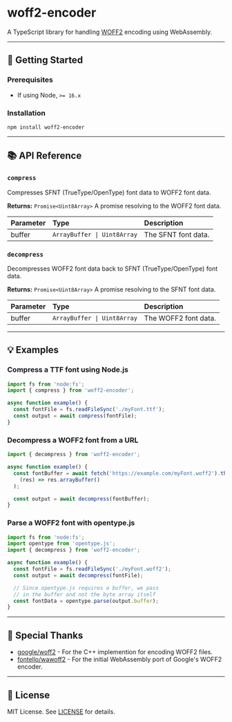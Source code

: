 # woff2-encoder

A TypeScript library for handling [WOFF2](https://github.com/google/woff2) encoding using WebAssembly.

---

## 🚀 Getting Started

### Prerequisites

- If using Node, `>= 16.x`

### Installation

```console
npm install woff2-encoder
```

---

## 📚 API Reference

### `compress`

Compresses SFNT (TrueType/OpenType) font data to WOFF2 font data.

**Returns:** `Promise<Uint8Array>` A promise resolving to the WOFF2 font data.

| Parameter | Type                        | Description         |
| :-------- | :-------------------------- | :------------------ |
| buffer    | `ArrayBuffer \| Uint8Array` | The SFNT font data. |

### `decompress`

Decompresses WOFF2 font data back to SFNT (TrueType/OpenType) font data.

**Returns:** `Promise<Uint8Array>` A promise resolving to the SFNT font data.

| Parameter | Type                        | Description          |
| :-------- | :-------------------------- | :------------------- |
| buffer    | `ArrayBuffer \| Uint8Array` | The WOFF2 font data. |

---

## 💡 Examples

### Compress a TTF font using Node.js

```typescript
import fs from 'node:fs';
import { compress } from 'woff2-encoder';

async function example() {
  const fontFile = fs.readFileSync('./myFont.ttf');
  const output = await compress(fontFile);
}
```

### Decompress a WOFF2 font from a URL

```typescript
import { decompress } from 'woff2-encoder';

async function example() {
  const fontBuffer = await fetch('https://example.com/myFont.woff2').then(
    (res) => res.arrayBuffer()
  );

  const output = await decompress(fontBuffer);
}
```

### Parse a WOFF2 font with opentype.js

```typescript
import fs from 'node:fs';
import opentype from 'opentype.js';
import { decompress } from 'woff2-encoder';

async function example() {
  const fontFile = fs.readFileSync('./myFont.woff2');
  const output = await decompress(fontFile);

  // Since opentype.js requires a buffer, we pass
  // in the buffer and not the byte array itself
  const fontData = opentype.parse(output.buffer);
}
```

---

## 🙏 Special Thanks

- [google/woff2](https://github.com/google/woff2) - For the C++ implemention for encoding WOFF2 files.
- [fontello/wawoff2](https://github.com/fontello/wawoff2) - For the initial WebAssembly port of Google's WOFF2 encoder.

---

## 📃 License

MIT License. See [LICENSE](https://github.com/itskyedo/woff2-encoder/blob/main/LICENSE) for details.
